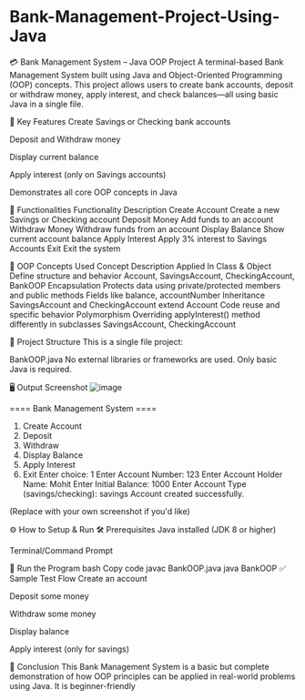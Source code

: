 # Bank-Management-Project-Using-Java
💳 Bank Management System – Java OOP Project
A terminal-based Bank Management System built using Java and Object-Oriented Programming (OOP) concepts. This project allows users to create bank accounts, deposit or withdraw money, apply interest, and check balances—all using basic Java in a single file.

🧠 Key Features
Create Savings or Checking bank accounts

Deposit and Withdraw money

Display current balance

Apply interest (only on Savings accounts)

Demonstrates all core OOP concepts in Java

📌 Functionalities
Functionality	Description
Create Account	Create a new Savings or Checking account
Deposit Money	Add funds to an account
Withdraw Money	Withdraw funds from an account
Display Balance	Show current account balance
Apply Interest	Apply 3% interest to Savings Accounts
Exit	Exit the system

🧱 OOP Concepts Used
Concept	Description	Applied In
Class & Object	Define structure and behavior	Account, SavingsAccount, CheckingAccount, BankOOP
Encapsulation	Protects data using private/protected members and public methods	Fields like balance, accountNumber
Inheritance	SavingsAccount and CheckingAccount extend Account	Code reuse and specific behavior
Polymorphism	Overriding applyInterest() method differently in subclasses	SavingsAccount, CheckingAccount

🧾 Project Structure
This is a single file project:


BankOOP.java
No external libraries or frameworks are used. Only basic Java is required.


🖥️ Output Screenshot
![image](https://github.com/user-attachments/assets/8e409793-dbbe-45c1-b5e1-327bec9e6637)



==== Bank Management System ====
1. Create Account
2. Deposit
3. Withdraw
4. Display Balance
5. Apply Interest
6. Exit
Enter choice: 1
Enter Account Number: 123
Enter Account Holder Name: Mohit
Enter Initial Balance: 1000
Enter Account Type (savings/checking): savings
Account created successfully.

(Replace with your own screenshot if you'd like)

⚙️ How to Setup & Run
🛠️ Prerequisites
Java installed (JDK 8 or higher)

Terminal/Command Prompt

🚀 Run the Program
bash
Copy code
javac BankOOP.java
java BankOOP
✅ Sample Test Flow
Create an account

Deposit some money

Withdraw some money

Display balance

Apply interest (only for savings)

🏁 Conclusion
This Bank Management System is a basic but complete demonstration of how OOP principles can be applied in real-world problems using Java. It is beginner-friendly 
